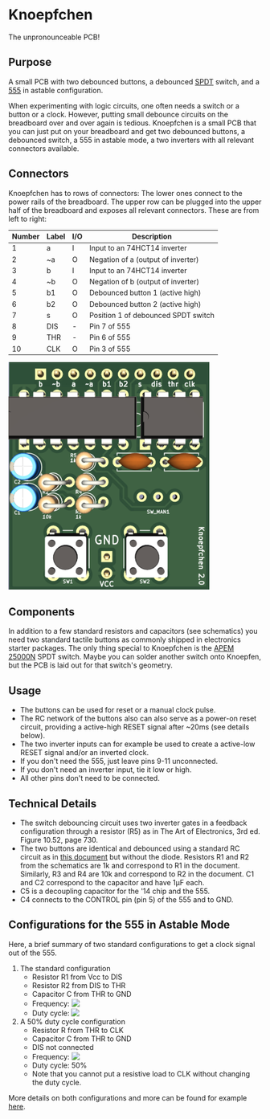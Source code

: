 # Knoepfchen

The unpronounceable PCB!

## Purpose

A small PCB with two debounced buttons, a debounced [SPDT](https://en.wikipedia.org/wiki/Switch#Contact_terminology) switch, and a [555](https://en.wikipedia.org/wiki/555_timer_IC) in astable configuration.

When experimenting with logic circuits, one often needs a switch or a button or a clock.
However, putting small debounce circuits on the breadboard over and over again is tedious.
Knoepfchen is a small PCB that you can just put on your breadboard and get two debounced buttons, a debounced switch, a 555 in astable mode, a two inverters with all relevant connectors available.

## Connectors

Knoepfchen has to rows of connectors:
The lower ones connect to the power rails of the breadboard.
The upper row can be plugged into the upper half of the breadboard and exposes all relevant connectors. These are from left to right:


| Number | Label | I/O | Description                                       |
| ------ | ----- | --- | ------------------------------------------------- |
| 1      | a     | I   | Input to an 74HCT14 inverter                      |
| 2      | ~a    | O   | Negation of a (output of inverter)                |
| 3      | b     | I   | Input to an 74HCT14 inverter                      |
| 4      | ~b    | O   | Negation of b (output of inverter)                |
| 5      | b1    | O   | Debounced button 1 (active high)                  |
| 6      | b2    | O   | Debounced button 2 (active high)                  |
| 7      | s     | O   | Position 1 of debounced SPDT switch               |
| 8      | DIS   | -   | Pin 7 of 555                                      |
| 9      | THR   | -   | Pin 6 of 555                                      |
| 10     | CLK   | O   | Pin 3 of 555                                      |

<img src="img/knoepfchen.png" alt="drawing" width="400"/>

## Components

In addition to a few standard resistors and capacitors (see schematics) you need two standard tactile buttons as commonly shipped in electronics starter packages. The only thing special to Knoepfchen is the [APEM 25000N](https://www.reichelt.de/schiebeschalter-gerade-rm2-54-1x-ein-ein-ss-25136-nh-p105709.html?&trstct=pos_2&nbc=1) SPDT switch. Maybe you can solder another switch onto Knoepfen, but the PCB is laid out for that switch's geometry.

## Usage

- The buttons can be used for reset or a manual clock pulse.
- The RC network of the buttons also can also serve as a power-on reset circuit, providing a active-high RESET signal after ~20ms (see details below).
- The two inverter inputs can for example be used to create a active-low RESET signal and/or an inverted clock.
- If you don't need the 555, just leave pins 9-11 unconnected.
- If you don't need an inverter input, tie it low or high.
- All other pins don't need to be connected.

## Technical Details

- The switch debouncing circuit uses two inverter gates in a feedback configuration through a resistor (R5) as in The Art of Electronics, 3rd ed. Figure 10.52, page 730.
- The two buttons are identical and debounced using a standard RC circuit as in [this document](https://www.we-online.com/web/en/index.php/download/media/07_electronic_components/download_center_1/application_notes_berichte/sn015__contact_circuit_debounce_for_switches/SN015a_EN.pdf) but without the diode. Resistors R1 and R2 from the schematics are 1k and correspond to R1 in the document. Similarly, R3 and R4 are 10k and correspond to R2 in the document. C1 and C2 correspond to the capacitor and have 1µF each.
- C5 is a decoupling capacitor for the '14 chip and the 555.
- C4 connects to the CONTROL pin (pin 5) of the 555 and to GND.

## Configurations for the 555 in Astable Mode

Here, a brief summary of two standard configurations to get a clock signal out of the 555.

1. The standard configuration
    - Resistor R1 from Vcc to DIS
    - Resistor R2 from DIS to THR
    - Capacitor C from THR to GND
    - Frequency: <!-- $\frac 1{\ln 2\cdot(R_1+2R_2)\cdot C}$ --> <img style="transform: translateY(0.1em); background: white;" src="https://render.githubusercontent.com/render/math?math=%5Cfrac%201%7B%5Cln%202%5Ccdot(R_1%2B2R_2)%5Ccdot%20C%7D">
    - Duty cycle: <!-- $\frac {R_1+R_2}{R_1+2R_2}$ --> <img style="transform: translateY(0.1em); background: white;" src="https://render.githubusercontent.com/render/math?math=%5Cfrac%20%7BR_1%2BR_2%7D%7BR_1%2B2R_2%7D">
2. A 50% duty cycle configuration
    - Resistor R from THR to CLK
    - Capacitor C from THR to GND
    - DIS not connected
    - Frequency: <!-- $\frac 1{2\ln 2\cdot RC}$ --> <img style="transform: translateY(0.1em); background: white;" src="https://render.githubusercontent.com/render/math?math=%5Cfrac%201%7B2%5Cln%202%5Ccdot%20RC%7D">
    - Duty cycle: 50%
    - Note that you cannot put a resistive load to CLK without changing the duty cycle. 

More details on both configurations and more can be found for example [here](https://www.electronics-tutorials.ws/waveforms/555-circuits-part-1.html).
